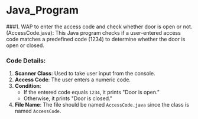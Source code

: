 # Java_Program
###1. WAP to enter the access code and check whether door is open or not. (AccessCode.java):
This Java program checks if a user-entered access code matches a predefined code (1234) to determine whether the door is open or closed. 

### Code Details:
1. **Scanner Class**: Used to take user input from the console.
2. **Access Code**: The user enters a numeric code.
3. **Condition**:
   - If the entered code equals `1234`, it prints "Door is open."
   - Otherwise, it prints "Door is closed."
4. **File Name**: The file should be named `AccessCode.java` since the class is named `AccessCode`.
